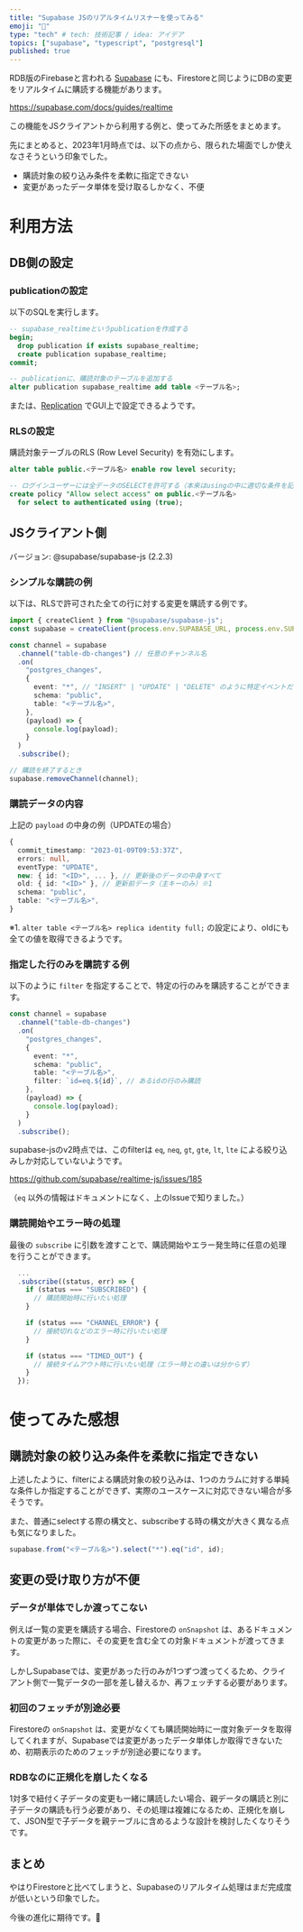 ```yaml
---
title: "Supabase JSのリアルタイムリスナーを使ってみる"
emoji: "🙆"
type: "tech" # tech: 技術記事 / idea: アイデア
topics: ["supabase", "typescript", "postgresql"]
published: true
---
```


RDB版のFirebaseと言われる [Supabase](https://supabase.com/) にも、Firestoreと同じようにDBの変更をリアルタイムに購読する機能があります。

https://supabase.com/docs/guides/realtime

この機能をJSクライアントから利用する例と、使ってみた所感をまとめます。

先にまとめると、2023年1月時点では、以下の点から、限られた場面でしか使えなさそうという印象でした。

- 購読対象の絞り込み条件を柔軟に指定できない
- 変更があったデータ単体を受け取るしかなく、不便

# 利用方法

## DB側の設定

### publicationの設定

以下のSQLを実行します。

```sql
-- supabase_realtimeというpublicationを作成する
begin;
  drop publication if exists supabase_realtime;
  create publication supabase_realtime;
commit;

-- publicationに、購読対象のテーブルを追加する
alter publication supabase_realtime add table <テーブル名>;
```

または、[Replication](https://app.supabase.com/project/_/database/replication) でGUI上で設定できるようです。

### RLSの設定

購読対象テーブルのRLS (Row Level Security) を有効にします。

```sql
alter table public.<テーブル名> enable row level security;

-- ログインユーザーには全データのSELECTを許可する（本来はusingの中に適切な条件を記載する）
create policy "Allow select access" on public.<テーブル名>
  for select to authenticated using (true);
```

## JSクライアント側

バージョン: @supabase/supabase-js (2.2.3)

### シンプルな購読の例

以下は、RLSで許可された全ての行に対する変更を購読する例です。

```ts
import { createClient } from "@supabase/supabase-js";
const supabase = createClient(process.env.SUPABASE_URL, process.env.SUPABASE_KEY);

const channel = supabase
  .channel("table-db-changes") // 任意のチャンネル名
  .on(
    "postgres_changes",
    {
      event: "*", // "INSERT" | "UPDATE" | "DELETE" のように特定イベントだけの購読も可能
      schema: "public",
      table: "<テーブル名>",
    },
    (payload) => {
      console.log(payload);
    }
  )
  .subscribe();

// 購読を終了するとき
supabase.removeChannel(channel);
```

### 購読データの内容

上記の `payload` の中身の例（UPDATEの場合）

```ts
{
  commit_timestamp: "2023-01-09T09:53:37Z",
  errors: null,
  eventType: "UPDATE",
  new: { id: "<ID>", ... }, // 更新後のデータの中身すべて
  old: { id: "<ID>" }, // 更新前データ（主キーのみ）※1
  schema: "public",
  table: "<テーブル名>",
}
```

※1. `alter table <テーブル名> replica identity full;` の設定により、oldにも全ての値を取得できるようです。

### 指定した行のみを購読する例

以下のように `filter` を指定することで、特定の行のみを購読することができます。

```ts
const channel = supabase
  .channel("table-db-changes")
  .on(
    "postgres_changes",
    {
      event: "*",
      schema: "public",
      table: "<テーブル名>",
      filter: `id=eq.${id}`, // あるidの行のみ購読
    },
    (payload) => {
      console.log(payload);
    }
  )
  .subscribe();
```

supabase-jsのv2時点では、このfilterは `eq`, `neq`, `gt`, `gte`, `lt`, `lte` による絞り込みしか対応していないようです。

https://github.com/supabase/realtime-js/issues/185

（`eq` 以外の情報はドキュメントになく、上のIssueで知りました。）

### 購読開始やエラー時の処理

最後の `subscribe` に引数を渡すことで、購読開始やエラー発生時に任意の処理を行うことができます。

```ts
  ...
  .subscribe((status, err) => {
    if (status === "SUBSCRIBED") {
      // 購読開始時に行いたい処理
    }

    if (status === "CHANNEL_ERROR") {
      // 接続切れなどのエラー時に行いたい処理
    }

    if (status === "TIMED_OUT") {
      // 接続タイムアウト時に行いたい処理（エラー時との違いは分からず）
    }
  });
```

# 使ってみた感想

## 購読対象の絞り込み条件を柔軟に指定できない

上述したように、filterによる購読対象の絞り込みは、1つのカラムに対する単純な条件しか指定することができず、実際のユースケースに対応できない場合が多そうです。

また、普通にselectする際の構文と、subscribeする時の構文が大きく異なる点も気になりました。

```ts
supabase.from("<テーブル名>").select("*").eq("id", id);
```

## 変更の受け取り方が不便

### データが単体でしか渡ってこない

例えば一覧の変更を購読する場合、Firestoreの `onSnapshot` は、あるドキュメントの変更があった際に、その変更を含む全ての対象ドキュメントが渡ってきます。

しかしSupabaseでは、変更があった行のみが1つずつ渡ってくるため、クライアント側で一覧データの一部を差し替えるか、再フェッチする必要があります。

### 初回のフェッチが別途必要

Firestoreの `onSnapshot` は、変更がなくても購読開始時に一度対象データを取得してくれますが、Supabaseでは変更があったデータ単体しか取得できないため、初期表示のためのフェッチが別途必要になります。

### RDBなのに正規化を崩したくなる

1対多で紐付く子データの変更も一緒に購読したい場合、親データの購読と別に子データの購読も行う必要があり、その処理は複雑になるため、正規化を崩して、JSON型で子データを親テーブルに含めるような設計を検討したくなりそうです。

## まとめ

やはりFirestoreと比べてしまうと、Supabaseのリアルタイム処理はまだ完成度が低いという印象でした。

今後の進化に期待です。🙏
